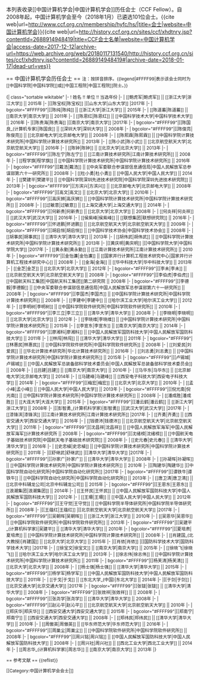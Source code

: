 本列表收录[[中国计算机学会|中国计算机学会]]历任会士（CCF Fellow）。自2008年起，中国计算机学会至今（2018年1月）已遴选101位会士。<ref>{{cite web|url=http://www.ccf.org.cn/membership/hyfc/hs/|title=会士|website=中国计算机学会}}</ref><ref>{{cite web|url=http://history.ccf.org.cn/sites/ccf/xhdtnry.jsp?contentId=2688914948419|title=CCF会士名单|website=中国计算机学会|access-date=2017-12-12|archive-url=https://web.archive.org/web/20180117131540/http://history.ccf.org.cn/sites/ccf/xhdtnry.jsp?contentId=2688914948419#|archive-date=2018-01-17|dead-url=yes}}</ref>

== 中国计算机学会历任会士 ==
<small>注：按拼音排序。{{legend|#FFFF99|表示该会士同时为[[中国科学院|中国科学院]]或[[中国工程院|中国工程院]]院士。}}

{| class="sortable wikitable"
|-
! 姓名 !! 单位 !! 当选年份
|-
| [[鲍虎军|鲍虎军]] || [[浙江大学|浙江大学]] || 2015年
|-
|[[陈宝权|陈宝权]]
|[[山东大学|山东大学]]
|2017年
|-
| bgcolor="#FFFF99"|[[陈纯|陈纯]] || [[浙江大学|浙江大学]] || 2015年
|-
| [[陈道蓄|陈道蓄]] || [[南京大学|南京大学]] || 2011年
|-
| [[陈恩红|陈恩红]] || [[中国科学技术大学|中国科学技术大学]] || 2016年
|-
|[[陈贵海|陈贵海]]
|[[南京大学|南京大学]]
|2017年
|-
| bgcolor="#FFFF99"|[[陈国良_(计算机专家)|陈国良]] || [[深圳大学|深圳大学]] || 2008年
|-
| bgcolor="#FFFF99"|[[陈俊亮|陈俊亮]] || [[北京邮电大学|北京邮电大学]] || 2008年
|-
| [[陈熙霖|陈熙霖]] || [[中国科学院计算技术研究所|中国科学院计算技术研究所]] || 2013年
|-
| [[陈小武|陈小武]] || [[北京航空航天大学|北京航空航天大学]] || 2016年
|-
| [[陈钟|陈钟]] || [[北京大学|北京大学]] || 2013年
|-
| bgcolor="#FFFF99"|[[陈左宁|陈左宁]] || [[江南计算技术研究所|江南计算技术研究所]] || 2008年
|-
| [[程学旗|程学旗]] || [[中国科学院计算技术研究所|中国科学院计算技术研究所]] || 2016年
|-
| bgcolor="#FFFF99"|[[戴浩|戴浩]] || [[中央军委联合参谋部信息通信局|中国人民解放军总参谋部第六十一研究所]] || 2008年
|-
| [[杜小勇|杜小勇]] || [[中国人民大学|中国人民大学]] || 2014年
|-
| [[樊建平|樊建平]] || [[中国科学院深圳先进技术研究院|中国科学院深圳先进技术研究院]] || 2013年
|-
| bgcolor="#FFFF99"|[[方滨兴|方滨兴]] || [[北京邮电大学|北京邮电大学]] || 2008年
|-
| bgcolor="#FFFF99"|[[高文|高文]] || [[北京大学|北京大学]] || 2010年
|-
| bgcolor="#FFFF99"|[[高庆狮|高庆狮]] || [[中国科学院计算技术研究所|中国科学院计算技术研究所]] || 2008年
|-
| [[过敏意|过敏意]] || [[上海交通大学|上海交通大学]] || 2014年
|-
| bgcolor="#FFFF99"|[[何新贵|何新贵]] || [[北京大学|北京大学]] || 2008年
|-
| [[何炎祥|何炎祥]] || [[武汉大学|武汉大学]] || 2016年
|-
| [[侯紫峰|侯紫峰]] || [[联想集团|联想研究院]] || 2016年
|-
| bgcolor="#FFFF99"|[[怀进鹏|怀进鹏]] || [[北京航空航天大学|北京航空航天大学]] || 2009年
|-
| bgcolor="#FFFF99"|[[胡启恒|胡启恒]] || [[中国科学技术协会|中国科学技术协会]] || 2008年
|-
| [[胡事民|胡事民]] || [[清华大学|清华大学]] || 2013年
|-
| [[胡伟武|胡伟武]] || [[中国科学院计算技术研究所|中国科学院计算技术研究所]] || 2013年
|-
|[[黄庆明|黄庆明]]
|[[中国科学院大学|中国科学院大学]]
|2017年
|-
| [[黄永勤|黄永勤]] || [[江南计算技术研究所|江南计算技术研究所]] || 2010年
|-
| bgcolor="#FFFF99"|[[金怡濂|金怡濂]] || [[国家并行计算机工程技术研究中心|国家并行计算机工程技术研究中心]] || 2008年
|-
| [[金海|金海]] || [[华中科技大学|华中科技大学]] || 2013年
|-
| [[金芝|金芝]] || [[北京大学|北京大学]] || 2012年
|-
| bgcolor="#FFFF99"|[[李未|李未]] || [[北京航空航天大学|北京航空航天大学]] || 2008年
|-
| bgcolor="#FFFF99"|[[李伯虎|李伯虎]] || [[中国航天科工集团|中国航天科工集团]]第二研究院 || 2008年
|-
| bgcolor="#FFFF99"|[[李德毅|李德毅]] || [[中央军委联合参谋部信息通信局|中国人民解放军总参谋部第六十一研究所]] || 2008年
|-
| bgcolor="#FFFF99"|[[李国杰|李国杰]] || [[中国科学院计算技术研究所|中国科学院计算技术研究所]] || 2008年
|-
| [[李建中|李建中]] || [[哈尔滨工业大学|哈尔滨工业大学]] || 2012年
|-
| [[李明树|李明树]] || [[中国科学院软件研究所|中国科学院软件研究所]] || 2010年
|-
| bgcolor="#FFFF99"|[[李三立|李三立]] || [[清华大学|清华大学]] || 2008年
|-
| [[李晓明|李晓明]] || [[北京大学|北京大学]] || 2012年
|-
| [[李晓维|李晓维]] || [[中国科学院计算技术研究所|中国科学院计算技术研究所]] || 2015年
|-
| [[李宣东|李宣东]] || [[南京大学|南京大学]] || 2014年
|-
| bgcolor="#FFFF99"|[[廖湘科|廖湘科]] || [[中国人民解放军国防科技大学|中国人民解放军国防科技大学]] || 2011年
|-
| [[林闯|林闯]] || [[清华大学|清华大学]] || 2011年
|-
| bgcolor="#FFFF99"|[[林惠民|林惠民]] || [[中国科学院软件研究所|中国科学院软件研究所]] || 2008年
|-
| [[刘爱民|刘爱民]] || [[华北计算技术研究所|华北计算技术研究所]] || 2016年
|-
| [[刘志勇|刘志勇]] || [[中国科学院计算技术研究所|中国科学院计算技术研究所]] || 2015年
|-
| bgcolor="#FFFF99"|[[卢锡城|卢锡城]] || [[中国人民解放军总装备部科学技术委员会|中国人民解放军总装备部科学技术委员会]] || 2008年
|-
| [[吕建|吕建]] || [[南京大学|南京大学]] || 2010年
|-
| [[马华东|马华东]] || [[北京邮电大学|北京邮电大学]] || 2014年
|-
| [[马建峰|马建峰]] || [[西安电子科技大学|西安电子科技大学]] || 2014年
|-
| bgcolor="#FFFF99"|[[梅宏|梅宏]] || [[北京大学|北京大学]] || 2010年
|-
| [[孟小峰|孟小峰]] || [[中国人民大学|中国人民大学]] || 2013年
|-
| bgcolor="#FFFF99"|[[倪光南|倪光南]] || [[中国科学院计算技术研究所|中国科学院计算技术研究所]] || 2008年
|-
| [[潘成胜|潘成胜]] || [[大连大学|大连大学]] || 2015年
|-
| bgcolor="#FFFF99"|[[潘云鹤|潘云鹤]] || [[浙江大学|浙江大学]] || 2008年
|-
|[[彭智勇_(计算机科学家)|彭智勇]]
|[[武汉大学|武汉大学]]
|2017年
|-
|[[漆锋滨|漆锋滨]]
|[[江南计算技术研究所|江南计算技术研究所]]
|2017年
|-
| [[齐勇|齐勇]] || [[西安交通大学|西安交通大学]] || 2016年
|-
| [[钱德沛|钱德沛]] || [[北京航空航天大学|北京航空航天大学]] || 2011年
|-
| bgcolor="#FFFF99"|[[沈昌祥|沈昌祥]] || [[中国人民解放军海军|中国人民解放军海军]]计算技术研究所 || 2008年
|-
| bgcolor="#FFFF99"|[[沈绪榜|沈绪榜]] || [[中国航天电子基础技术研究院|中国航天电子基础技术研究院]] || 2008年
|-
| [[史元春|史元春]] || [[清华大学|清华大学]] || 2016年
|-
| [[史忠植|史忠植]] || [[中国科学院计算技术研究所|中国科学院计算技术研究所]] || 2011年
|-
|[[舒继武|舒继武]]
|[[清华大学|清华大学]]
|2017年
|-
| bgcolor="#FFFF99"|[[孙家广|孙家广]] || [[清华大学|清华大学]] || 2008年
|-
| [[孙凝晖|孙凝晖]] || [[中国科学院计算技术研究所|中国科学院计算技术研究所]] || 2010年
|-
|[[陶建华|陶建华]]
|[[中国科学院自动化研究所|中国科学院自动化研究所]]
|2017年
|-
| bgcolor="#FFFF99"|[[谭铁牛|谭铁牛]] || [[中国科学院自动化研究所|中国科学院自动化研究所]] || 2013年
|-
| [[唐卫清|唐卫清]] || [[北京中科辅龙公司|北京中科辅龙公司]] || 2015年
|-
| bgcolor="#FFFF99"|[[王恩东|王恩东]] || [[浪潮集团|浪潮集团]] || 2014年
|-
| [[王怀民|王怀民]] || [[中国人民解放军国防科技大学|中国人民解放军国防科技大学]] || 2012年
|-
| [[王珊|王珊]] || [[中国人民大学|中国人民大学]] || 2012年
|-
| bgcolor="#FFFF99"|[[王守觉|王守觉]] || [[中国科学院半导体研究所|中国科学院半导体研究所]] || 2008年
|-
|[[王蕴红|王蕴红]]
|[[北京航空航天大学|北京航空航天大学]]
|2017年
|-
| bgcolor="#FFFF99"|[[吴朝晖|吴朝晖]] || [[浙江大学|浙江大学]] || 2010年
|-
| [[吴恩华|吴恩华]] || [[中国科学院软件研究所|中国科学院软件研究所]] || 2013年
|-
| bgcolor="#FFFF99"|[[吴建平_(计算机科学家)|吴建平]] || [[清华大学|清华大学]] || 2010年
|-
| bgcolor="#FFFF99"|[[夏培肃|夏培肃]] || [[中国科学院计算技术研究所|中国科学院计算技术研究所]] || 2008年
|-
| [[肖建国_(北大教授)|肖建国]] || [[北京大学|北京大学]] || 2015年
|-
|[[肖侬|肖侬]]
|[[国防科学技术大学|国防科学技术大学]]
|2017年
|-
| [[徐宝文|徐宝文]] || [[南京大学|南京大学]] || 2015年
|-
| [[徐晓飞|徐晓飞]] || [[哈尔滨工业大学|哈尔滨工业大学]] || 2013年
|-
| [[徐志伟|徐志伟]] || [[中国科学院计算技术研究所|中国科学院计算技术研究所]] || 2011年
|-
| bgcolor="#FFFF99"|[[杨芙清|杨芙清]] || [[北京大学|北京大学]] || 2008年
|-
| [[杨士强|杨士强]] || [[清华大学|清华大学]] || 2015年
|-
| bgcolor="#FFFF99"|[[杨学军|杨学军]] || [[中国人民解放军国防科技大学|中国人民解放军国防科技大学]] || 2011年
|-
| [[于戈|于戈]] || [[东北大学_(中国)|东北大学]] || 2014年
|-
|[[于剑|于剑]]
|[[北京交通大学|北京交通大学]]
|2017年
|-
| bgcolor="#FFFF99"|[[张钹|张钹]] || [[清华大学|清华大学]] || 2008年
|-
| bgcolor="#FFFF99"|[[张效祥|张效祥]] || || 2008年
|-
| bgcolor="#FFFF99"|[[张尧学|张尧学]] || [[清华大学|清华大学]] || 2008年
|-
| bgcolor="#FFFF99"|[[赵沁平|赵沁平]] || [[北京航空航天大学|北京航空航天大学]] || 2010年
|-
| [[郑庆华|郑庆华]] || [[西安交通大学|西安交通大学]] || 2015年
|-
| bgcolor="#FFFF99"|[[郑南宁|郑南宁]] || [[西安交通大学|西安交通大学]] || 2008年
|-
| [[郑纬民|郑纬民]] || [[清华大学|清华大学]] || 2010年
|-
| [[周傲英|周傲英]] || [[华东师范大学|华东师范大学]] || 2016年
|-
| bgcolor="#FFFF99"|[[周巢尘|周巢尘]] || [[中国科学院软件研究所|中国科学院软件研究所]] || 2008年
|-
| bgcolor="#FFFF99"|[[周兴铭|周兴铭]] || [[中国人民解放军国防科技大学|中国人民解放军国防科技大学]] || 2008年
|-
| [[周兴社|周兴社]] || [[西北工业大学|西北工业大学]] || 2014年
|-
| [[周志华_(计算机科学家)|周志华]] || [[南京大学|南京大学]] || 2013年
|}

== 参考文献 ==
{{reflist}}

[[Category:中国计算机学会会士|]]